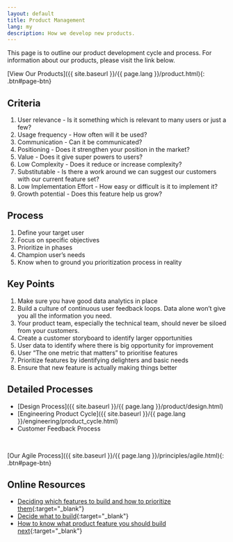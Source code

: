 ```yaml
---
layout: default
title: Product Management
lang: my
description: How we develop new products.
---
```


This page is to outline our product development cycle and process. For information about our products, please visit the link below.

[View Our Products]({{ site.baseurl }}/{{ page.lang }}/product.html){: .btn#page-btn}

## Criteria

1. User relevance - Is it something which is relevant to many users or just a few?
1. Usage frequency - How often will it be used?
1. Communication - Can it be communicated?
1. Positioning - Does it strengthen your position in the market?
1. Value - Does it give super powers to users?
1. Low Complexity - Does it reduce or increase complexity?
1. Substitutable - Is there a work around we can suggest our customers with our current feature set?
1. Low Implementation Effort - How easy or difficult is it to implement it?
1. Growth potential - Does this feature help us grow?

## Process

1. Define your target user
1. Focus on specific objectives
1. Prioritize in phases
1. Champion user’s needs
1. Know when to ground you prioritization process in reality

## Key Points

1. Make sure you have good data analytics in place
1. Build a culture of continuous user feedback loops. Data alone won’t give you all the information you need.
1. Your product team, especially the technical team, should never be siloed from your customers.
1. Create a customer storyboard to identify larger opportunities
1. User data to identify where there is big opportunity for improvement
1. User “The one metric that matters” to prioritise features
1. Prioritize features by identifying delighters and basic needs
1. Ensure that new feature is actually making things better

## Detailed Processes

* [Design Process]({{ site.baseurl }}/{{ page.lang }}/product/design.html)
* [Engineering Product Cycle]({{ site.baseurl }}/{{ page.lang }}/engineering/product_cycle.html)
* Customer Feedback Process

<br>

[Our Agile Process]({{ site.baseurl }}/{{ page.lang }}/principles/agile.html){: .btn#page-btn}

## Online Resources

* [Deciding which features to build and how to prioritize them](https://medium.com/pminsider/deciding-which-features-to-build-and-how-to-prioritize-them-e6cf22005cb1){:target="_blank"}
* [Decide what to build](https://www.productboard.com/pm-101/decide-what-to-build/){:target="_blank"}
* [How to know what product feature you should build next](https://thepathforward.io/how-know-what-product-feature-you-should-build-next/){:target="_blank"}